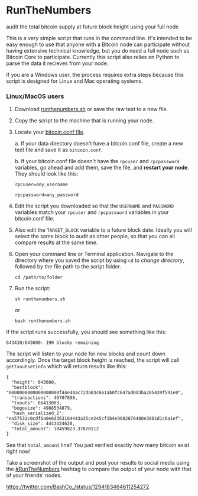 # RunTheNumbers
 audit the total bitcoin supply at future block height using your full node

This is a very simple script that runs in the command line. It's intended to be easy enough to use that anyone with a Bitcoin node can participate without having extensive technical knowledge, but you do need a full node such as Bitcoin Core to participate. Currently this script also relies on Python to parse the data it recieves from your node.

If you are a Windows user, the process requires extra steps because this script is designed for Linux and Mac operating systems.


### Linux/MacOS users

1. Download [runthenumbers.sh](https://github.com/BashCo/RunTheNumbers/raw/master/runthenumbers.sh) or save the raw text to a new file.

2. Copy the script to the machine that is running your node.

3. Locate your [bitcoin.conf file](https://en.bitcoin.it/wiki/Data_directory).

    a. If your data directory doesn't have a bitcoin.conf file, create a new text file and save it as `bitcoin.conf`.

    b. If your bitcoin.conf file doesn't have the `rpcuser` and `rpcpassword` variables, go ahead and add them, save the file, and **restart your node**. They should look like this:

    `rpcuser=any_username`

    `rpcpassword=any_password`

4. Edit the script you downloaded so that the `USERNAME` and `PASSWORD` variables match your `rpcuser` and `rpcpassword` variables in your bitcoin.conf file.

5. Also edit the `TARGET_BLOCK` variable to a future block date. Ideally you will select the same block to audit as other people, so that you can all compare results at the same time.

6. Open your command line or Terminal application. Navigate to the directory where you saved the script by using `cd` to *change directory*, followed by the file path to the script folder.

    `cd /path/to/folder`

7. Run the script:

    `sh runthenumbers.sh` 

    or

    `bash runthenumbers.sh`

If the script runs successfully, you should see something like this:

  `643410/643600: 190 blocks remaining`

The script will listen to your node for new blocks and count down accordingly. Once the target block height is reached, the script will call `gettxoutsetinfo` which will return results like this:

    {
      "height": 643600,
      "bestblock": "0000000000000000000f44e44ac72da83c661ab0fc647ad0d3ba285439f591e0",
      "transactions": 40707898,
      "txouts": 66413003,
      "bogosize": 4988534879,
      "hash_serialized_2": "ea57531c0cdf6a0e6d363164443a35ce245cf1b4e9082070480e3801d1c6a1ef",
      "disk_size": 4443424620,
      "total_amount": 18459823.37870112
    }

See that `total_amount` line? You just verified exactly how many bitcoin exist right now!

Take a screenshot of the output and post your results to social media using the [#RunTheNumbers](https://twitter.com/search?q=%23RunTheNumbers&src=typed_query&f=live) hashtag to compare the output of your node with that of your friends' nodes.

https://twitter.com/BashCo_/status/1294183464611254272
